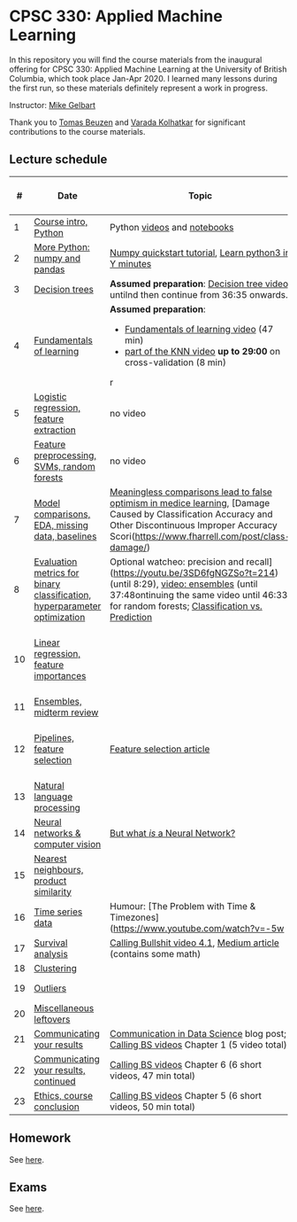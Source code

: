 # CPSC 330: Applied Machine Learning

In this repository you will find the course materials from the inaugural offering for CPSC 330: Applied Machine Learning at the University of British Columbia, which took place Jan-Apr 2020. I learned many lessons during the first run, so these materials definitely represent a work in progress. 

Instructor: [Mike Gelbart](https://www.mikegelbart.com/)

Thank you to [Tomas Beuzen](https://tomasbeuzen.github.io/) and [Varada Kolhatkar](https://kvarada.github.io/) for significant contributions to the course materials.


## Lecture schedule

| # | Date | Topic | Related readings and links | vs. CPSC 340 |
|---|--------|--------|---------------------------|--------------------|
| 1 | [Course intro, Python](lectures/01_syllabus-and-python.ipynb) | Python [videos](https://www.youtube.com/playlist?list=53Q26aQzhknaT3zwWvl7w8wQE) and [notebooks](https://github.com/UBC-MDS/DSCI_511_prog-dsci) |   n/a
| 2 | [More Python: numpy and pandas](lectures/02_numpy-pandas.ipynb) | [Numpy quickstart tutorial](https://docs.scipy.org/doc/numpy/user/quickl), [Learn python3 in Y minutes](https://learnxinyminutes.com/docs/python3/) |  new
| 3 | [Decision trees](lectures/03_decision-trees.ipynb) | **Assumed preparation**: [Decision tree video](https://youtu.be/WYDPYIe3RpQ?t=230) untilnd then continue from 36:35 onwards. | less math
| 4 | [Fundamentals of learning](lectures/04_fundamentals-of-learning.ipynb) | **Assumed preparation**: <ul><li>[Fundamentals of learning video](http.be/dPm-KTrJlFU?t=183) (47 min) <li>[part of the KNN video](https://youtu.be/JRF6oELLn0M?t=1248) **up to 29:00** on cross-validation (8 min)</ul>r
| 5 | [Logistic regression, feature extraction](lectures/05_countvec-and-logreg.ipynb) | no video | less depth on log reg, more on features
| 6 | [Feature preprocessing, SVMs, random forests](lectures/06_feature-preprocessing.ipynb) | no video  | more depth on features, less on SVM/RF
| 7 | [Model comparisons, EDA, missing data, baselines](lectures/07_census-data.ipynb) | [Meaningless comparisons lead to false optimism in medice learning](https://arxiv.org/pdf/1707.06289.pdf), [Damage Caused by Classification Accuracy and Other Discontinuous Improper Accuracy Scori(https://www.fharrell.com/post/class-damage/) | more depth
| 8 | [Evaluation metrics for binary classification, hyperparameter optimization](lectures/08_classification-metrics-hyperopt.ipynb) | Optional watcheo: precision and recall](https://youtu.be/3SD6fgNGZSo?t=214) (until 8:29), [video: ensembles](https://youtu.be/3SD6fgNGZSo?t=1386) (until 37:48ontinuing the same video until 46:33 for random forests; [Classification vs. Prediction](https://www.fharrell.com/post/classification/) | more  |[Regression](lectures/09_regression-housing-data.ipynb) | |  more depth on error metrics
| 10 | [Linear regression, feature importances](lectures/10_feature-importances.ipynb)  |  | more depth on feature importances, less on linear regresion
| 11 | [Ensembles, midterm review](lectures/11_ensembles-review.ipynb) |  | n/a
| 12 | [Pipelines, feature selection](lectures/12_feature-selection-pipelines.ipynb) | [Feature selection article](https://towardsdatascience.com/featuion-techniques-in-machine-learning-with-python-f24e7da3f36e) | pipelines are new, less depth on feature selection
| 13 | [Natural language processing](lectures/13_natural-language-processing.ipynb) |  |  new
| 14 | [Neural networks & computer vision](lectures/14_neural-nets-computer-vision.ipynb) | [But what _is_ a Neural Network?](https://www.youtube.com/wrcAruvnKk&list=PLZHQObOWTQDNU6R1_67000Dx_ZCJB-3pi) | less depth
| 15 | [Nearest neighbours, product similarity](lectures/15_nearest-neighbours.ipynb) | | less depth
| 16 | [Time series data](lectures/16_time-series-data.ipynb) | Humour: [The Problem with Time & Timezones](https://www.youtube.com/watch?v=-5w | new 
| 17 | [Survival analysis](lectures/17_survival-analysis.ipynb) | [Calling Bullshit video 4.1](https://www.youtube.com/watch?v=ITWQ5psx9Sw&list=D1Sje5jWxt-4CSZD7bUI4gSPS&index=19&t=0s), [Medium article](https://towardsdatascience.com/survisis-intuition-implementation-in-python-504fde4fcf8e) (contains some math) | new
| 18 | [Clustering](lectures/18_clustering.ipynb) | | less depth
| 19 | [Outliers](lectures/19_outliers.ipynb) |  | different angle
| 20 | [Miscellaneous leftovers](lectures/20_miscellaneous-leftovers.ipynb) |  | new 
| 21 | [Communicating your results](lectures/21_communication.ipynb) |  [Communication in Data Science](https://ubc-mds.github.io/2017-I-542-communication/) blog post; [Calling BS videos](https://www.youtube.com/playlist?list=PLPnZfvKID1Sje5jWxt-4CSZD7bUI4gSPS) Chapter 1 (5 video total) |  new
| 22 | [Communicating your results, continued](lectures/22_communication-continued.ipynb) | [Calling BS videos](https://www.youtube.com/playlist?list=D1Sje5jWxt-4CSZD7bUI4gSPS) Chapter 6 (6 short videos, 47 min total) | new
| 23 | [Ethics, course conclusion](lectures/23_ethics-conclusion.ipynb) |  [Calling BS videos](https://www.youtube.com/playlist?list=PLPnZfvKID1Sje5jWxt-4CSZD7bUI4gSPS) Chapter 5 (6 short videos, 50 min total) | new

## Homework

See [here](https://github.com/UBC-CS/cpsc330/tree/master/hw).

## Exams

See [here](https://github.com/UBC-CS/cpsc330/tree/master/exams).
